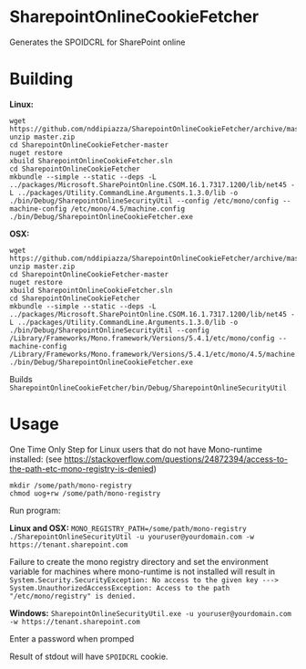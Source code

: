 # SharepointOnlineCookieFetcher
Generates the SPOIDCRL for SharePoint online

# Building

**Linux:**
```
wget https://github.com/nddipiazza/SharepointOnlineCookieFetcher/archive/master.zip
unzip master.zip
cd SharepointOnlineCookieFetcher-master
nuget restore
xbuild SharepointOnlineCookieFetcher.sln
cd SharepointOnlineCookieFetcher
mkbundle --simple --static --deps -L ../packages/Microsoft.SharePointOnline.CSOM.16.1.7317.1200/lib/net45 -L ../packages/Utility.CommandLine.Arguments.1.3.0/lib -o ./bin/Debug/SharepointOnlineSecurityUtil --config /etc/mono/config --machine-config /etc/mono/4.5/machine.config ./bin/Debug/SharepointOnlineCookieFetcher.exe
```

**OSX:**
```
wget https://github.com/nddipiazza/SharepointOnlineCookieFetcher/archive/master.zip
unzip master.zip
cd SharepointOnlineCookieFetcher-master
nuget restore
xbuild SharepointOnlineCookieFetcher.sln
cd SharepointOnlineCookieFetcher
mkbundle --simple --static --deps -L ../packages/Microsoft.SharePointOnline.CSOM.16.1.7317.1200/lib/net45 -L ../packages/Utility.CommandLine.Arguments.1.3.0/lib -o ./bin/Debug/SharepointOnlineSecurityUtil --config /Library/Frameworks/Mono.framework/Versions/5.4.1/etc/mono/config --machine-config /Library/Frameworks/Mono.framework/Versions/5.4.1/etc/mono/4.5/machine.config ./bin/Debug/SharepointOnlineCookieFetcher.exe
```

Builds `SharepointOnlineCookieFetcher/bin/Debug/SharepointOnlineSecurityUtil`

# Usage

One Time Only Step for Linux users that do not have Mono-runtime installed: (see https://stackoverflow.com/questions/24872394/access-to-the-path-etc-mono-registry-is-denied)

```
mkdir /some/path/mono-registry
chmod uog+rw /some/path/mono-registry
```

Run program:

**Linux and OSX:**
`MONO_REGISTRY_PATH=/some/path/mono-registry ./SharepointOnlineSecurityUtil -u youruser@yourdomain.com -w https://tenant.sharepoint.com`

Failure to create the mono registry directory and set the environment variable for machines where mono-runtime is not installed will result in `System.Security.SecurityException: No access to the given key ---> System.UnauthorizedAccessException: Access to the path "/etc/mono/registry" is denied.`

**Windows:**
`SharepointOnlineSecurityUtil.exe -u youruser@yourdomain.com -w https://tenant.sharepoint.com`

Enter a password when promped

Result of stdout will have `SPOIDCRL` cookie.
